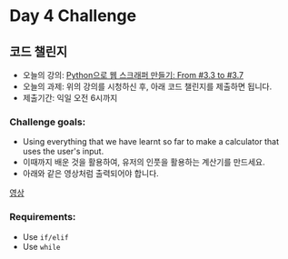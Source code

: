 # Day 4 Challenge



## 코드 챌린지

- 오늘의 강의: [Python으로 웹 스크래퍼 만들기: From #3.3 to #3.7](https://nomadcoders.co/python-for-beginners/lectures/3774)
- 오늘의 과제: 위의 강의를 시청하신 후, 아래 코드 챌린지를 제출하면 됩니다.
- 제출기간: 익일 오전 6시까지

### Challenge goals:

- Using everything that we have learnt so far to make a calculator that uses the user's input.
- 이때까지 배운 것을 활용하여, 유저의 인풋을 활용하는 계산기를 만드세요.
- 아래와 같은 영상처럼 출력되어야 합니다.

[영상](https://i.imgur.com/zY7PBqs.mp4)

### Requirements:

- Use `if/elif`
- Use `while`